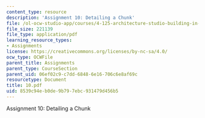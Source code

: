 ```yaml
---
content_type: resource
description: 'Assignment 10: Detailing a Chunk'
file: /ol-ocw-studio-app/courses/4-125-architecture-studio-building-in-landscapes-fall-2002/8539c94eb0de9b797ebc931479d456b5_10.pdf
file_size: 221139
file_type: application/pdf
learning_resource_types:
- Assignments
license: https://creativecommons.org/licenses/by-nc-sa/4.0/
ocw_type: OCWFile
parent_title: Assignments
parent_type: CourseSection
parent_uid: 06ef02c9-c7dd-6848-6e16-706c6e8af69c
resourcetype: Document
title: 10.pdf
uid: 8539c94e-b0de-9b79-7ebc-931479d456b5
---
```

Assignment 10: Detailing a Chunk